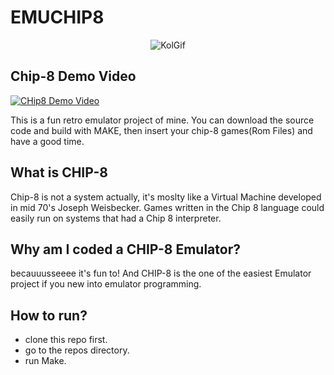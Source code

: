 # EMUCHIP8

<center>

![KolGif](https://media.giphy.com/media/QMozgDyV3CutNj2cVs/giphy.gif)

</center>

## Chip-8 Demo Video
[![CHip8 Demo Video](https://img.youtube.com/vi/o8QAmDgwz1I/100.jpg)](https://www.youtube.com/watch?v=o8QAmDgwz1I)


This is a fun retro emulator project of mine. You can download the source code and build with MAKE, then insert your chip-8 games(Rom Files) and have a good time.

## What is CHIP-8
Chip-8 is not a system actually, it's moslty like a Virtual Machine developed in mid 70's Joseph Weisbecker. Games written in the Chip 8 language could easily run on systems that had a Chip 8 interpreter.

## Why am I coded a CHIP-8 Emulator?
becauuusseeee it's fun to! And CHIP-8 is the one of the easiest Emulator project if you new into emulator programming. 

## How to run?
* clone this repo first. 
* go to the repos directory.
* run Make.